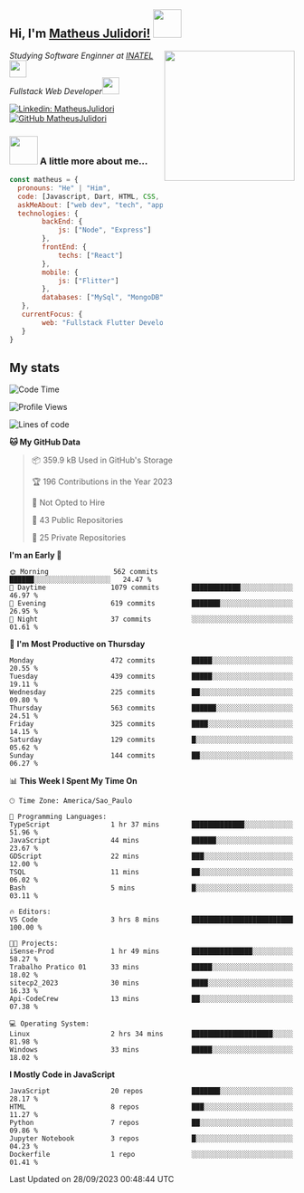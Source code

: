 <h2> Hi, I'm <a href="https://matheusjulidori.github.io" target="_blank">Matheus Julidori!</a> <img src="https://media.giphy.com/media/12oufCB0MyZ1Go/giphy.gif" width="50"></h2>
<img align='right' src="https://media.giphy.com/media/3oKIPnAiaMCws8nOsE/giphy.gif" width="230" height="auto">
<p><em>Studying Software Enginner at <a href="http://www.inatel.br" target="_blank">INATEL</a><img src="https://media.giphy.com/media/fYSnHlufseco8Fh93Z/giphy.gif" width="30"></br>
  Fullstack Web Developer<img src="https://media.giphy.com/media/WUlplcMpOCEmTGBtBW/giphy.gif" width="30">
</em></p>

[![Linkedin: MatheusJulidori](https://img.shields.io/badge/-MatheusJulidori-blue?style=flat-square&logo=Linkedin&logoColor=white&link=https://www.linkedin.com/in/MatheusJulidori/)](https://www.linkedin.com/in/MatheusJulidori/)
[![GitHub MatheusJulidori](https://img.shields.io/github/followers/matheusjulidori?label=follow&style=social)](https://github.com/MatheusJulidori)


### <img src="https://media.giphy.com/media/VgCDAzcKvsR6OM0uWg/giphy.gif" width="50"> A little more about me...  

```javascript
const matheus = {
  pronouns: "He" | "Him",
  code: [Javascript, Dart, HTML, CSS, Python, Java, C++],
  askMeAbout: ["web dev", "tech", "app dev", "games"],
  technologies: {
        backEnd: {
            js: ["Node", "Express"]
        },
        frontEnd: {
            techs: ["React"]
        },
        mobile: {
            js: ["Flitter"]
        },
        databases: ["MySql", "MongoDB","PostgreSQL","MariaDB"],
   },
   currentFocus: {
        web: "Fullstack Flutter Development"
   }
}
```
<h2>My stats</h2>

<!--START_SECTION:waka-->
![Code Time](http://img.shields.io/badge/Code%20Time-355%20hrs%2040%20mins-blue)

![Profile Views](http://img.shields.io/badge/Profile%20Views-0-blue)

![Lines of code](https://img.shields.io/badge/From%20Hello%20World%20I%27ve%20Written-7.1%20million%20lines%20of%20code-blue)

**🐱 My GitHub Data** 

> 📦 359.9 kB Used in GitHub's Storage 
 > 
> 🏆 196 Contributions in the Year 2023
 > 
> 🚫 Not Opted to Hire
 > 
> 📜 43 Public Repositories 
 > 
> 🔑 25 Private Repositories 
 > 
**I'm an Early 🐤** 

```text
🌞 Morning                562 commits         ██████░░░░░░░░░░░░░░░░░░░   24.47 % 
🌆 Daytime                1079 commits        ████████████░░░░░░░░░░░░░   46.97 % 
🌃 Evening                619 commits         ███████░░░░░░░░░░░░░░░░░░   26.95 % 
🌙 Night                  37 commits          ░░░░░░░░░░░░░░░░░░░░░░░░░   01.61 % 
```
📅 **I'm Most Productive on Thursday** 

```text
Monday                   472 commits         █████░░░░░░░░░░░░░░░░░░░░   20.55 % 
Tuesday                  439 commits         █████░░░░░░░░░░░░░░░░░░░░   19.11 % 
Wednesday                225 commits         ██░░░░░░░░░░░░░░░░░░░░░░░   09.80 % 
Thursday                 563 commits         ██████░░░░░░░░░░░░░░░░░░░   24.51 % 
Friday                   325 commits         ████░░░░░░░░░░░░░░░░░░░░░   14.15 % 
Saturday                 129 commits         █░░░░░░░░░░░░░░░░░░░░░░░░   05.62 % 
Sunday                   144 commits         ██░░░░░░░░░░░░░░░░░░░░░░░   06.27 % 
```


📊 **This Week I Spent My Time On** 

```text
🕑︎ Time Zone: America/Sao_Paulo

💬 Programming Languages: 
TypeScript               1 hr 37 mins        █████████████░░░░░░░░░░░░   51.96 % 
JavaScript               44 mins             ██████░░░░░░░░░░░░░░░░░░░   23.67 % 
GDScript                 22 mins             ███░░░░░░░░░░░░░░░░░░░░░░   12.00 % 
TSQL                     11 mins             ██░░░░░░░░░░░░░░░░░░░░░░░   06.02 % 
Bash                     5 mins              █░░░░░░░░░░░░░░░░░░░░░░░░   03.11 % 

🔥 Editors: 
VS Code                  3 hrs 8 mins        █████████████████████████   100.00 % 

🐱‍💻 Projects: 
iSense-Prod              1 hr 49 mins        ███████████████░░░░░░░░░░   58.27 % 
Trabalho Pratico 01      33 mins             █████░░░░░░░░░░░░░░░░░░░░   18.02 % 
sitecp2_2023             30 mins             ████░░░░░░░░░░░░░░░░░░░░░   16.33 % 
Api-CodeCrew             13 mins             ██░░░░░░░░░░░░░░░░░░░░░░░   07.38 % 

💻 Operating System: 
Linux                    2 hrs 34 mins       ████████████████████░░░░░   81.98 % 
Windows                  33 mins             █████░░░░░░░░░░░░░░░░░░░░   18.02 % 
```

**I Mostly Code in JavaScript** 

```text
JavaScript               20 repos            ███████░░░░░░░░░░░░░░░░░░   28.17 % 
HTML                     8 repos             ███░░░░░░░░░░░░░░░░░░░░░░   11.27 % 
Python                   7 repos             ██░░░░░░░░░░░░░░░░░░░░░░░   09.86 % 
Jupyter Notebook         3 repos             █░░░░░░░░░░░░░░░░░░░░░░░░   04.23 % 
Dockerfile               1 repo              ░░░░░░░░░░░░░░░░░░░░░░░░░   01.41 % 
```




 Last Updated on 28/09/2023 00:48:44 UTC
<!--END_SECTION:waka-->
